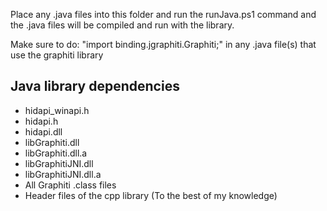 Place any .java files into this folder and run the runJava.ps1 command and the .java files will be compiled and run with the library.

Make sure to do: "import binding.jgraphiti.Graphiti;" in any .java file(s) that use the graphiti library

## Java library dependencies ##
- hidapi_winapi.h
- hidapi.h
- hidapi.dll
- libGraphiti.dll
- libGraphiti.dll.a
- libGraphitiJNI.dll
- libGraphitiJNI.dll.a
- All Graphiti .class files
- Header files of the cpp library (To the best of my knowledge)